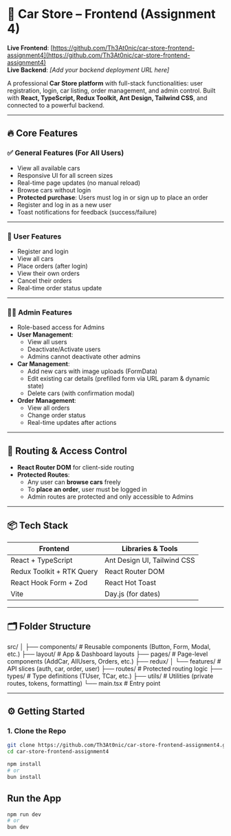 # 🚗 Car Store – Frontend (Assignment 4)

**Live Frontend**: [https://github.com/Th3At0nic/car-store-frontend-assignment4](https://github.com/Th3At0nic/car-store-frontend-assignment4)  
**Live Backend**: _[Add your backend deployment URL here]_

A professional **Car Store platform** with full-stack functionalities: user registration, login, car listing, order management, and admin control. Built with **React, TypeScript, Redux Toolkit, Ant Design, Tailwind CSS**, and connected to a powerful backend.

---

## 🔥 Core Features

### ✅ General Features (For All Users)

- View all available cars
- Responsive UI for all screen sizes
- Real-time page updates (no manual reload)
- Browse cars without login
- **Protected purchase**: Users must log in or sign up to place an order
- Register and log in as a new user
- Toast notifications for feedback (success/failure)

---

### 👤 User Features

- Register and login
- View all cars
- Place orders (after login)
- View their own orders
- Cancel their orders
- Real-time order status update

---

### 🧑‍💼 Admin Features

- Role-based access for Admins
- **User Management**:
  - View all users
  - Deactivate/Activate users
  - Admins cannot deactivate other admins
- **Car Management**:
  - Add new cars with image uploads (FormData)
  - Edit existing car details (prefilled form via URL param & dynamic state)
  - Delete cars (with confirmation modal)
- **Order Management**:
  - View all orders
  - Change order status
  - Real-time updates after actions

---

## 🧭 Routing & Access Control

- **React Router DOM** for client-side routing
- **Protected Routes**:
  - Any user can **browse cars** freely
  - To **place an order**, user must be logged in
  - Admin routes are protected and only accessible to Admins

---

## 📦 Tech Stack

| Frontend                  | Libraries & Tools           |
| ------------------------- | --------------------------- |
| React + TypeScript        | Ant Design UI, Tailwind CSS |
| Redux Toolkit + RTK Query | React Router DOM            |
| React Hook Form + Zod     | React Hot Toast             |
| Vite                      | Day.js (for dates)          |

---

## 🗂 Folder Structure
src/ │ ├── components/ # Reusable components (Button, Form, Modal, etc.) ├── layout/ # App & Dashboard layouts ├── pages/ # Page-level components (AddCar, AllUsers, Orders, etc.) ├── redux/ │ └── features/ # API slices (auth, car, order, user) ├── routes/ # Protected routing logic ├── types/ # Type definitions (TUser, TCar, etc.) ├── utils/ # Utilities (private routes, tokens, formatting) └── main.tsx # Entry point


---

## ⚙️ Getting Started

### 1. Clone the Repo

```bash
git clone https://github.com/Th3At0nic/car-store-frontend-assignment4.git
cd car-store-frontend-assignment4

npm install
# or
bun install

```

## Run the App

```bash
npm run dev
# or
bun dev
```